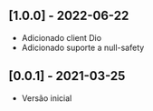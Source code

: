 ## [1.0.0] - 2022-06-22
* Adicionado client Dio
* Adicionado suporte a null-safety

## [0.0.1] - 2021-03-25
* Versão inicial
